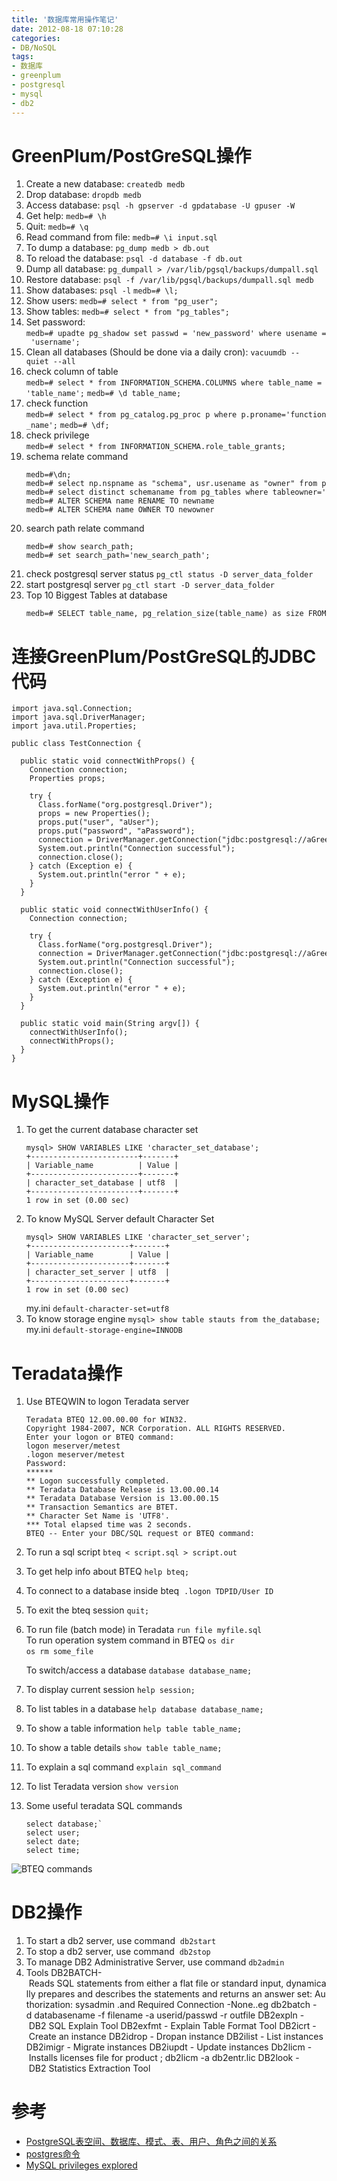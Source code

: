 ```yaml
---
title: '数据库常用操作笔记'
date: 2012-08-18 07:10:28
categories: 
- DB/NoSQL
tags: 
- 数据库
- greenplum
- postgresql
- mysql
- db2
---
```

# GreenPlum/PostGreSQL操作

1. Create a new database:
   `createdb medb`
2. Drop database:
   `dropdb medb`
3. Access database:
   `psql -h gpserver -d gpdatabase -U gpuser -W`
4. Get help:
   `medb=# \h`
5. Quit:
   `medb=# \q`
6. Read command from file:
   `medb=# \i input.sql`
7. To dump a database:
   `pg_dump medb > db.out`
8. To reload the database:
   `psql -d database -f db.out`
9. Dump all database:
   `pg_dumpall > /var/lib/pgsql/backups/dumpall.sql`
10. Restore database:
    `psql -f /var/lib/pgsql/backups/dumpall.sql medb`
11. Show databases:
    `psql -l`
    `medb=# \l;`
12. Show users:
    `medb=# select * from "pg_user";`
13. Show tables:
    `medb=# select * from "pg_tables";`
14. Set password:
    `medb=# upadte pg_shadow set passwd = 'new_password' where usename = 'username';`
15. Clean all databases (Should be done via a daily cron):
    `vacuumdb --quiet --all`
16. check column of table
    `medb=# select * from INFORMATION_SCHEMA.COLUMNS where table_name = 'table_name';`
    `medb=# \d table_name;`
17. check function
    `medb=# select * from pg_catalog.pg_proc p where p.proname='function_name';`
    `medb=# \df;`
18. check privilege
    `medb=# select * from INFORMATION_SCHEMA.role_table_grants;`
19. schema relate command
    ```
    medb=#\dn;
    medb=# select np.nspname as "schema", usr.usename as "owner" from pg_namespace as np, pg_user as usr where np.nspowner=usr.usesysid;
    medb=# select distinct schemaname from pg_tables where tableowner='userName';
    medb=# ALTER SCHEMA name RENAME TO newname
    medb=# ALTER SCHEMA name OWNER TO newowner
    ```
20. search path relate command
    ```
    medb=# show search_path;
    medb=# set search_path='new_search_path';
    ```
21. check postgresql server status
    `pg_ctl status -D server_data_folder`
22. start postgresql server
    `pg_ctl start -D server_data_folder`
23. Top 10 Biggest Tables at database
    ```
    medb=# SELECT table_name, pg_relation_size(table_name) as size FROM information_schema.tables WHERE table_schema NOT IN ('information_schema', 'pg_catalog') ORDER BY size DESC LIMIT 10;
    ```

# 连接GreenPlum/PostGreSQL的JDBC代码

```
import java.sql.Connection;
import java.sql.DriverManager;
import java.util.Properties;

public class TestConnection {

  public static void connectWithProps() {
    Connection connection;
    Properties props;

    try {
      Class.forName("org.postgresql.Driver");
      props = new Properties();
      props.put("user", "aUser");
      props.put("password", "aPassword");
      connection = DriverManager.getConnection("jdbc:postgresql://aGreenplumServer:5432/aDatabase", props);
      System.out.println("Connection successful");
      connection.close();
    } catch (Exception e) {
      System.out.println("error " + e);
    }    
  }

  public static void connectWithUserInfo() {
    Connection connection;

    try {
      Class.forName("org.postgresql.Driver");
      connection = DriverManager.getConnection("jdbc:postgresql://aGreenplumServer:5432/aDatabase", "aUser", "aPassword");
      System.out.println("Connection successful");
      connection.close();
    } catch (Exception e) {
      System.out.println("error " + e);
    }
  }

  public static void main(String argv[]) {
    connectWithUserInfo();
    connectWithProps();
  }
}
```

# MySQL操作

1. To get the current database character set
   ```
   mysql> SHOW VARIABLES LIKE 'character_set_database';   
   +------------------------+-------+
   | Variable_name          | Value |   
   +------------------------+-------+
   | character_set_database | utf8  |
   +------------------------+-------+
   1 row in set (0.00 sec)
   ```
2. To know MySQL Server default Character Set
   ```
   mysql> SHOW VARIABLES LIKE 'character_set_server';
   +----------------------+-------+
   | Variable_name        | Value |
   +----------------------+-------+
   | character_set_server | utf8  |
   +----------------------+-------+
   1 row in set (0.00 sec)
   ```
   my.ini
   `default-character-set=utf8`
3. To know storage engine
   `mysql> show table stauts from the_database;`
   my.ini
   `default-storage-engine=INNODB`

# Teradata操作

1. Use BTEQWIN to logon Teradata server
   ```
   Teradata BTEQ 12.00.00.00 for WIN32.
   Copyright 1984-2007, NCR Corporation. ALL RIGHTS RESERVED.
   Enter your logon or BTEQ command:
   logon meserver/metest
   .logon meserver/metest
   Password: 
   ******
   ** Logon successfully completed.
   ** Teradata Database Release is 13.00.00.14 
   ** Teradata Database Version is 13.00.00.15 
   ** Transaction Semantics are BTET.
   ** Character Set Name is 'UTF8'.
   *** Total elapsed time was 2 seconds.
   BTEQ -- Enter your DBC/SQL request or BTEQ command:
   ```
2. To run a sql script
   `bteq < script.sql > script.out`
3. To get help info about BTEQ
   `help bteq;`
4. To connect to a database inside bteq 
   `.logon TDPID/User ID`
5. To exit the bteq session
   `quit;`
6. To run file (batch mode) in Teradata
   `run file myfile.sql`
   
   To run operation system command in BTEQ
   `os dir`
   `os rm some_file`            
   
   To switch/access a database
   `database database_name;`
7. To display current session
   `help session;`
8. To list tables in a database
   `help database database_name;`
9. To show a table information
   `help table table_name;`
10. To show a table details
    `show table table_name;`
11. To explain a sql command
    `explain sql_command`
12. To list Teradata version
    `show version`
13. Some useful teradata SQL commands
    ```
    select database;`
    select user;
    select date;
    select time;
    ```

![BTEQ commands](/images/2012/8/0026uWfMgy6FMvjNub771.jpg)

# DB2操作

1. To start a db2 server, use command 
   `db2start`
2. To stop a db2 server, use command 
   `db2stop`
3. To manage DB2 Administrative Server, use command
   `db2admin`
4. Tools
   DB2BATCH- Reads SQL statements from either a flat file or standard input, dynamically prepares and describes the statements and returns an answer set: Authorization: sysadmin .and Required Connection -None..eg
   db2batch -d databasename -f filename -a userid/passwd -r outfile
   DB2expln - DB2 SQL Explain Tool
   DB2exfmt - Explain Table Format Tool
   DB2icrt - Create an instance
   DB2idrop - Dropan instance
   DB2ilist - List instances
   DB2imigr - Migrate instances
   DB2iupdt - Update instances
   Db2licm - Installs licenses file for product ;
   db2licm -a db2entr.lic
   DB2look - DB2 Statistics Extraction Tool

# 参考

- [PostgreSQL表空间、数据库、模式、表、用户、角色之间的关系](http://kd521.blogbus.com/logs/77736745.html)
- [postgres命令](http://hi.baidu.com/timdoct/item/89b660a9a75fdca929ce9daf)
- [MySQL privileges explored](http://www.grahamwideman.com/gw/tech/mysql/perms/index.htm)